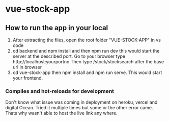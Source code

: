 # vue-stock-app

## How to run the app in your local

1. After extracting the files, open the root folder "VUE-STOCK-APP" in vs code
2. cd backend and npm install and then npm run dev this would
   start the server at the described port.
   Go to your browser type http://localhost:yourportno
   Then type /stock/stocksearch after the base url in browser
3. cd vue-stock-app then npm install and npm run serve. This would start your frontend.

### Compiles and hot-reloads for development

Don't know what issue was coming in deployment on heroku, vercel and digital Ocean. Tried it multiple times but some or the other error came. Thats why wasn't able to host the live link any where.
